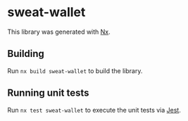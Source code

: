 # sweat-wallet

This library was generated with [Nx](https://nx.dev).

## Building

Run `nx build sweat-wallet` to build the library.

## Running unit tests

Run `nx test sweat-wallet` to execute the unit tests via [Jest](https://jestjs.io).
